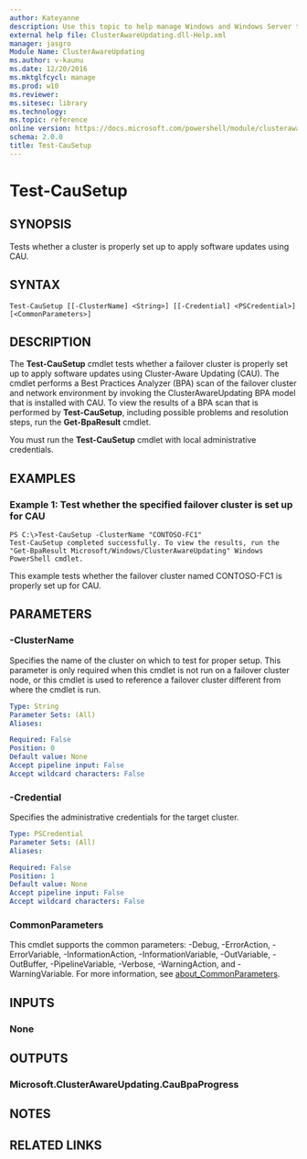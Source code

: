 ```yaml
---
author: Kateyanne
description: Use this topic to help manage Windows and Windows Server technologies with Windows PowerShell.
external help file: ClusterAwareUpdating.dll-Help.xml
manager: jasgro
Module Name: ClusterAwareUpdating
ms.author: v-kaunu
ms.date: 12/20/2016
ms.mktglfcycl: manage
ms.prod: w10
ms.reviewer: 
ms.sitesec: library
ms.technology: 
ms.topic: reference
online version: https://docs.microsoft.com/powershell/module/clusterawareupdating/test-causetup?view=windowsserver2019-ps&wt.mc_id=ps-gethelp
schema: 2.0.0
title: Test-CauSetup
---
```


# Test-CauSetup

## SYNOPSIS
Tests whether a cluster is properly set up to apply software updates using CAU.

## SYNTAX

```
Test-CauSetup [[-ClusterName] <String>] [[-Credential] <PSCredential>] [<CommonParameters>]
```

## DESCRIPTION
The **Test-CauSetup** cmdlet tests whether a failover cluster is properly set up to apply software updates using Cluster-Aware Updating (CAU).
The cmdlet performs a Best Practices Analyzer (BPA) scan of the failover cluster and network environment by invoking the ClusterAwareUpdating BPA model that is installed with CAU.
To view the results of a BPA scan that is performed by **Test-CauSetup**, including possible problems and resolution steps, run the **Get-BpaResult** cmdlet.

You must run the **Test-CauSetup** cmdlet with local administrative credentials.

## EXAMPLES

### Example 1: Test whether the specified failover cluster is set up for CAU
```
PS C:\>Test-CauSetup -ClusterName "CONTOSO-FC1"
Test-CauSetup completed successfully. To view the results, run the "Get-BpaResult Microsoft/Windows/ClusterAwareUpdating" Windows PowerShell cmdlet.
```

This example tests whether the failover cluster named CONTOSO-FC1 is properly set up for CAU.

## PARAMETERS

### -ClusterName
Specifies the name of the cluster on which to test for proper setup.
This parameter is only required when this cmdlet is not run on a failover cluster node, or this cmdlet is used to reference a failover cluster different from where the cmdlet is run.

```yaml
Type: String
Parameter Sets: (All)
Aliases: 

Required: False
Position: 0
Default value: None
Accept pipeline input: False
Accept wildcard characters: False
```

### -Credential
Specifies the administrative credentials for the target cluster.

```yaml
Type: PSCredential
Parameter Sets: (All)
Aliases: 

Required: False
Position: 1
Default value: None
Accept pipeline input: False
Accept wildcard characters: False
```

### CommonParameters
This cmdlet supports the common parameters: -Debug, -ErrorAction, -ErrorVariable, -InformationAction, -InformationVariable, -OutVariable, -OutBuffer, -PipelineVariable, -Verbose, -WarningAction, and -WarningVariable. For more information, see [about_CommonParameters](https://go.microsoft.com/fwlink/?LinkID=113216).

## INPUTS

### None

## OUTPUTS

### Microsoft.ClusterAwareUpdating.CauBpaProgress

## NOTES

## RELATED LINKS

